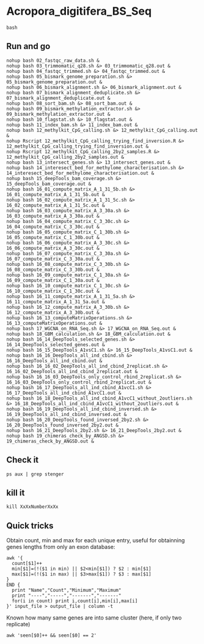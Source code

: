 # Acropora_digitifera_BS_Seq

    bash

## Run and go
    nohup bash 02_fastqc_raw_data.sh &
    nohup bash 03_trimmomatic_q28.sh &> 03_trimmomatic_q28.out &
    nohup bash 04_fastqc_trimmed.sh &> 04_fastqc_trimmed.out &
    nohup bash 05_bismark_genome_preparation.sh &> 05_bismark_genome_preparation.out &
    nohup bash 06_bismark_alignment.sh &> 06_bismark_alignment.out &
    nohup bash 07_bismark_alignment_deduplicate.sh &> 07_bismark_alignment_deduplicate.out &
    nohup bash 08_sort_bam.sh &> 08_sort_bam.out &
    nohup bash 09_bismark_methylation_extractor.sh &> 09_bismark_methylation_extractor.out &
    nohup bash 10_flagstat.sh &> 10_flagstat.out &
    nohup bash 11_index_bam.sh &> 11_index_bam.out &
    nohup bash 12_methylkit_CpG_calling.sh &> 12_methylkit_CpG_calling.out &
    nohup Rscript 12_methylkit_CpG_calling_trying_find_inversion.R &> 12_methylkit_CpG_calling_trying_find_inversion.out &
    nohup Rscript 12_methylkit_CpG_calling_2by2_samples.R &> 12_methylkit_CpG_calling_2by2_samples.out &
    nohup bash 13_intersect_genes.sh &> 13_intersect_genes.out &
    nohup bash 14_interesect_bed_for_methylome_characterisation.sh &> 14_interesect_bed_for_methylome_characterisation.out &
    nohup bash 15_deepTools_bam_coverage.sh &> 15_deepTools_bam_coverage.out &
    nohup bash 16_01_compute_matrix_A_1_31_5b.sh &> 16_01_compute_matrix_A_1_31_5b.out &
    nohup bash 16_02_compute_matrix_A_1_31_5c.sh &> 16_02_compute_matrix_A_1_31_5c.out &
    nohup bash 16_03_compute_matrix_A_3_30a.sh &> 16_03_compute_matrix_A_3_30a.out &
    nohup bash 16_04_compute_matrix_C_3_30c.sh &> 16_04_compute_matrix_C_3_30c.out &
    nohup bash 16_05_compute_matrix_C_1_30b.sh &> 16_05_compute_matrix_C_1_30b.out &
    nohup bash 16_06_compute_matrix_A_3_30c.sh &> 16_06_compute_matrix_A_3_30c.out &
    nohup bash 16_07_compute_matrix_C_3_30a.sh &> 16_07_compute_matrix_C_3_30a.out &
    nohup bash 16_08_compute_matrix_C_3_30b.sh &> 16_08_compute_matrix_C_3_30b.out &
    nohup bash 16_09_compute_matrix_C_1_30a.sh &> 16_09_compute_matrix_C_1_30a.out &
    nohup bash 16_10_compute_matrix_C_1_30c.sh &> 16_10_compute_matrix_C_1_30c.out &
    nohup bash 16_11_compute_matrix_A_1_31_5a.sh &> 16_11_compute_matrix_A_1_31_5a.out &
    nohup bash 16_12_compute_matrix_A_3_30b.sh &> 16_12_compute_matrix_A_3_30b.out &
    nohup bash 16_13_computeMatrixOperations.sh &> 16_13_computeMatrixOperations.out &
    nohup bash 17_WGCNA_on_RNA_Seq.sh &> 17_WGCNA_on_RNA_Seq.out &
    nohup bash 18_GBM_calculation.sh &> 18_GBM_calculation.out &
    nohup bash 16_14_DeepTools_selected_genes.sh &> 16_14_DeepTools_selected_genes.out &
    nohup bash 16_15_DeepTools_A1vsC1.sh &> 16_15_DeepTools_A1vsC1.out &
    nohup bash 16_16_DeepTools_all_ind_cbind.sh &> 16_16_DeepTools_all_ind_cbind.out &
    nohup bash 16_16_02_DeepTools_all_ind_cbind_2replicat.sh &> 16_16_02_DeepTools_all_ind_cbind_2replicat.out &
    nohup bash 16_16_03_DeepTools_only_control_rbind_2replicat.sh &> 16_16_03_DeepTools_only_control_rbind_2replicat.out &
    nohup bash 16_17_DeepTools_all_ind_cbind_A1vcC1.sh &> 16_17_DeepTools_all_ind_cbind_A1vcC1.out &
    nohup bash 16_18_DeepTools_all_ind_cbind_A1vcC1_without_2outliers.sh &> 16_18_DeepTools_all_ind_cbind_A1vcC1_without_2outliers.out &
    nohup bash 16_19_DeepTools_all_ind_cbind_inversed.sh &> 16_19_DeepTools_all_ind_cbind_inversed.out &
    nohup bash 16_20_DeepTools_found_inversed_2by2.sh &> 16_20_DeepTools_found_inversed_2by2.out &
    nohup bash 16_21_DeepTools_2by2.sh &> 16_21_DeepTools_2by2.out &
    nohup bash 19_chimeras_check_by_ANGSD.sh &> 19_chimeras_check_by_ANGSD.out &


## Check it
    ps aux | grep stenger

## kill it
    kill XxXxNumberXxXx
    
    
## Quick tricks

Obtain count, min and max for each unique entry, useful for obtainning genes lengths from only an exon database:

    awk '{
      count[$1]++
      min[$1]=(!($1 in min) || $2<min[$1]) ? $2 : min[$1]
      max[$1]=(!($1 in max) || $3>max[$1]) ? $3 : max[$1]
    }
    END {
      print "Name","Count","Minimum","Maximum"
      print "----","-----","-------","-------"
      for(i in count) print i,count[i],min[i],max[i]
    }' input_file > output_file | column -t


Known how many same genes are into same cluster (here, if only two replicate)

    awk 'seen[$0]++ && seen[$0] == 2' 
